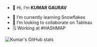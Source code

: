 - 👋 Hi, I’m **KUMAR GAURAV**
<!--- 👀 I’m interested in ...--->
- 🌱 I’m currently learning Snowflakes
- 💞️ I’m looking to collaborate on Tableau
- 🗒 Working at #HASHMAP

<!---  📫 How to reach me --->

<!---
iamKumargaurav007/iamKumargaurav007 is a ✨ special ✨ repository because its `README.md` (this file) appears on your GitHub profile.
You can click the Preview link to take a look at your changes.
--->
![Kumar's GitHub stats](https://github-readme-stats.vercel.app/api?username=iamKumargaurav007&theme=chartreuse-dark&show_icons=true)
